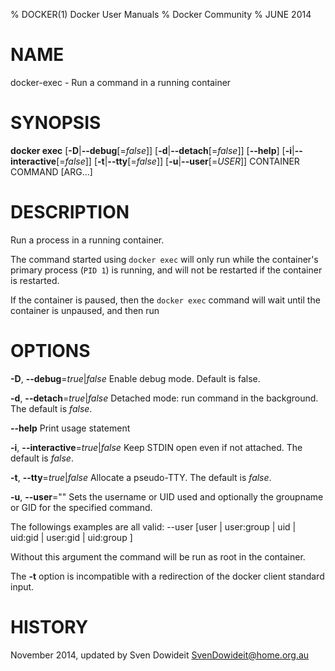 % DOCKER(1) Docker User Manuals
% Docker Community
% JUNE 2014
# NAME
docker-exec - Run a command in a running container

# SYNOPSIS
**docker exec**
[**-D**|**--debug**[=*false*]]
[**-d**|**--detach**[=*false*]]
[**--help**]
[**-i**|**--interactive**[=*false*]]
[**-t**|**--tty**[=*false*]]
[**-u**|**--user**[=*USER*]]
CONTAINER COMMAND [ARG...]

# DESCRIPTION

Run a process in a running container. 

The command started using `docker exec` will only run while the container's primary
process (`PID 1`) is running, and will not be restarted if the container is restarted.

If the container is paused, then the `docker exec` command will wait until the
container is unpaused, and then run

# OPTIONS
**-D**, **--debug**=*true*|*false*
   Enable debug mode. Default is false.

**-d**, **--detach**=*true*|*false*
   Detached mode: run command in the background. The default is *false*.

**--help**
  Print usage statement

**-i**, **--interactive**=*true*|*false*
   Keep STDIN open even if not attached. The default is *false*.

**-t**, **--tty**=*true*|*false*
   Allocate a pseudo-TTY. The default is *false*.

**-u**, **--user**=""
   Sets the username or UID used and optionally the groupname or GID for the specified command.

   The followings examples are all valid:
   --user [user | user:group | uid | uid:gid | user:gid | uid:group ]

   Without this argument the command will be run as root in the container.

The **-t** option is incompatible with a redirection of the docker client
standard input.

# HISTORY
November 2014, updated by Sven Dowideit <SvenDowideit@home.org.au>
